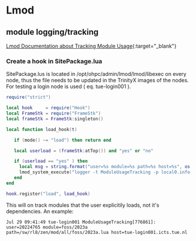 # Lmod

## module logging/tracking

[Lmod Documentation about Tracking Module Usage](https://lmod.readthedocs.io/en/latest/300_tracking_module_usage.html){:target="_blank"}

### Create a hook in SitePackage.lua

SitePackage.lus is located in /opt/ohpc/admin/lmod/lmod/libexec on every node, thus the file needs to be updated in the TrinityX images of the nodes. For testing a login node is used ( eq. tue-login001 ).

```lua
require("strict")

local hook     = require("Hook")
local FrameStk = require("FrameStk")
local frameStk = FrameStk:singleton()

local function load_hook(t)

   if (mode() ~= "load") then return end

   local userload = (frameStk:atTop()) and "yes" or "no"

   if (userload == "yes" ) then
     local msg = string.format("user=%s module=%s path=%s host=%s", os.getenv("USER"), t.modFullName, t.fn, os.getenv("HOSTNAME"))
     lmod_system_execute("logger -t ModuleUsageTracking -p local0.info " .. msg)
   end
end

hook.register("load", load_hook)
```

This will on track modules that the user explicitily loads, not it's dependencies. An example:

```text
Jul 29 09:41:49 tue-login001 ModuleUsageTracking[776861]: user=20224765 module=foss/2023a path=/sw/rl8/zen/mod/all/foss/2023a.lua host=tue-login001.icts.tue.nl
```
